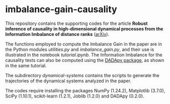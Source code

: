 # imbalance-gain-causality

This repository contains the supporting codes for the article **Robust inference of causality in high-dimensional dynamical processes from the Information Imbalance of distance ranks** ([arXiv](https://doi.org/10.48550/arXiv.2305.10817)).

The functions employed to compute the Imbalance Gain in the paper are in the Python modules _utilities.py_ and _imbalance_gain.py_, and their use is illustrated in the notebook _tutorial.ipynb_. The Information Imbalance for the causality tests can also be computed using the [DADApy package](https://github.com/sissa-data-science/DADApy), as shown in the same tutorial.

The subdirectory _dynamical-systems_ contains the scripts to generate the trajectories of the dynamical systems analyzed in the paper.

The codes require installing the packages NumPy (1.24.2), Matplotlib (3.7.0), SciPy (1.10.1), scikit-learn (1.2.1), Joblib (1.2.0) and DADApy (0.2.0). 
